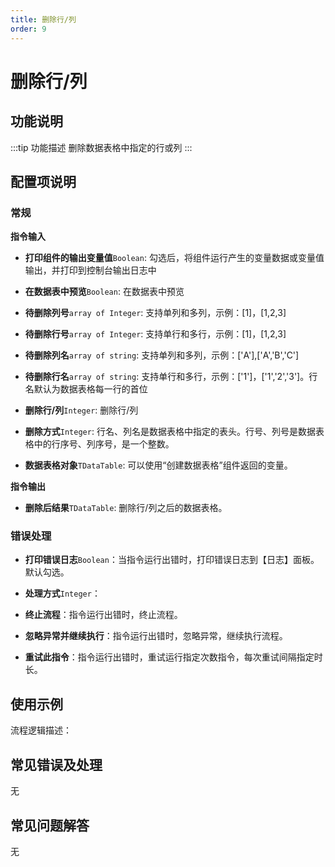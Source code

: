 ```yaml
---
title: 删除行/列
order: 9
---
```


# 删除行/列

## 功能说明

:::tip 功能描述
删除数据表格中指定的行或列
:::

## 配置项说明

### 常规

**指令输入**

- **打印组件的输出变量值**`Boolean`: 勾选后，将组件运行产生的变量数据或变量值输出，并打印到控制台输出日志中

- **在数据表中预览**`Boolean`: 在数据表中预览

- **待删除列号**`array of Integer`: 支持单列和多列，示例：[1]，[1,2,3]

- **待删除行号**`array of Integer`: 支持单行和多行，示例：[1]，[1,2,3]

- **待删除列名**`array of string`: 支持单列和多列，示例：['A'],['A','B','C']

- **待删除行名**`array of string`: 支持单行和多行，示例：['1']，['1','2','3']。行名默认为数据表格每一行的首位

- **删除行/列**`Integer`: 删除行/列

- **删除方式**`Integer`: 行名、列名是数据表格中指定的表头。行号、列号是数据表格中的行序号、列序号，是一个整数。

- **数据表格对象**`TDataTable`: 可以使用“创建数据表格”组件返回的变量。


**指令输出**

- **删除后结果**`TDataTable`: 删除行/列之后的数据表格。

### 错误处理

- **打印错误日志**`Boolean`：当指令运行出错时，打印错误日志到【日志】面板。默认勾选。

- **处理方式**`Integer`：

 - **终止流程**：指令运行出错时，终止流程。

 - **忽略异常并继续执行**：指令运行出错时，忽略异常，继续执行流程。

 - **重试此指令**：指令运行出错时，重试运行指定次数指令，每次重试间隔指定时长。

## 使用示例

流程逻辑描述：

## 常见错误及处理

无

## 常见问题解答

无

